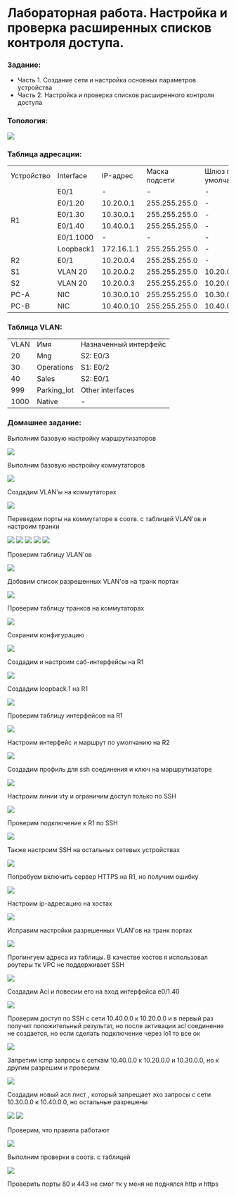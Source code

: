 #  Лабораторная работа. Настройка и проверка расширенных списков контроля доступа.


###  Задание:

+ Часть 1. Создание сети и настройка основных параметров устройства
+ Часть 2. Настройка и проверка списков расширенного контроля доступа



### Топология:

![](./imgs/tp.png)


### Таблица адресации:


<table>

<tr>
	<td>Устройство</td>
	<td>Interface</td>
	<td>IP-адрес</td>
	<td>Маска подсети</td>
	<td>Шлюз по умолчанию</td>
</tr>

<tr>
        <td rowspan="6">R1</td>
        <td>E0/1</td>
	  <td>-</td>
	  <td>-</td>
	  <td>-</td>
</tr>

<tr>
        <td>E0/1.20</td> 
	  <td>10.20.0.1</td>
	  <td>255.255.255.0</td>
	  <td>-</td>
</tr>

<tr>
        <td>E0/1.30</td> 
	  <td>10.30.0.1</td>
	  <td>255.255.255.0</td>
	  <td>-</td>
</tr>

<tr>
        <td>E0/1.40</td> 
	  <td>10.40.0.1</td>
	  <td>255.255.255.0</td>
	  <td>-</td>
</tr>

<tr>
        <td>E0/1.1000</td> 
	  <td>-</td>
	  <td>-</td>
	  <td>-</td>
</tr>

<tr>
        <td>Loopback1</td> 
	  <td>172.16.1.1</td>
	  <td>255.255.255.0</td>
	  <td>-</td>
</tr>

<tr>
        <td>R2</td>
        <td>E0/1</td>
	  <td>10.20.0.4</td>
	  <td>255.255.255.0</td>
	  <td>-</td>
</tr>

<tr>
        <td>S1</td>
        <td>VLAN 20</td>
	  <td>10.20.0.2</td>
	  <td>255.255.255.0</td>
	  <td>10.20.0.1</td>
</tr>

<tr>
        <td>S2</td>
        <td>VLAN 20</td>
	  <td>10.20.0.3</td>
	  <td>255.255.255.0</td>
	  <td>10.20.0.1</td>
</tr>


<tr>
        <td>PC-A</td>
        <td>NIC</td>
	  <td>10.30.0.10</td>
	  <td>255.255.255.0</td>
	  <td>10.30.0.1</td>
</tr>


<tr>
        <td>PC-B</td>
        <td>NIC</td>
	  <td>10.40.0.10</td>
	  <td>255.255.255.0</td>
	  <td>10.40.0.1</td>
</tr>


</table>


### Таблица VLAN: 

<table>

<tr>
	<td>VLAN</td>
	<td>Имя</td>
	<td>Назначенный интерфейс</td>
</tr>


<tr>
	<td>20</td>
	<td>Mng</td>
	<td>S2: E0/3</td>
</tr>

<tr>
	<td>30</td>
	<td>Operations</td>
	<td>S1: E0/2</td>
</tr>

<tr>
	<td>40</td>
	<td>Sales</td>
	<td>S2: E0/1</td>
</tr>


<tr>
	<td>999</td>
	<td>Parking_lot</td>
	<td>Other interfaces</td>
</tr>

<tr>
	<td>1000</td>
	<td>Native</td>
	<td>-</td>
</tr>


</table>


### Домашнее задание: 

Выполним базовую настройку маршрутизаторов

![](./imgs/1.png)


Выполним базовую настройку коммутаторов

![](./imgs/2.png)


Создадим VLAN'ы на коммутаторах

![](./imgs/3.png)


Переведем порты на коммутаторе в соотв. с таблицей VLAN'ов и настроим транки

![](./imgs/4.png)
![](./imgs/4.1.png)
![](./imgs/4.2.png)
![](./imgs/4.3.png)
![](./imgs/4.4.png)

Проверим таблицу VLAN'ов

![](./imgs/4.5.png)

Добавим список разрешенных VLAN'ов на транк портах

![](./imgs/5.png)

Проверим таблицу транков на коммутаторах

![](./imgs/5.1.png)

Сохраним конфигурацию

![](./imgs/5.2.png)

Создадим и настроим саб-интерфейсы на R1

![](./imgs/6.png)

Создадим loopback 1 на R1

![](./imgs/6.1.png)

Проверим таблицу интерфейсов на R1

![](./imgs/6.2.png)

Настроим интерфейс и маршрут по умолчанию на R2 

![](./imgs/6.3.png)

Создадим профиль для ssh соединения и ключ на маршрутизаторе

![](./imgs/7.png)

Настроим линии vty и ограничим доступ только по SSH

![](./imgs/7.1.png)

Проверим подключение к R1 по SSH

![](./imgs/7.2.png)

Также настроим SSH на остальных сетевых устройствах

![](./imgs/7.3.png)

Попробуем включить сервер HTTPS на R1, но получим ошибку

![](./imgs/8.png)

Настроим ip-адресацию на хостах

![](./imgs/9.png)

Исправим настройки разрешенных VLAN'ов на транк портах

![](./imgs/10.png)

Пропингуем адреса из таблицы. В качестве хостов я использовал роутеры тк VPC  не поддерживает SSH

![](./imgs/11.png)

Создадим Acl и повесим его на вход интерфейса e0/1.40

![](./imgs/12.png)

Проверим доступ по SSH с сети 10.40.0.0 к 10.20.0.0 и в первый раз получит положительный результат, но после активации acl соединение не создается, но если сделать подключение через lo1 то все ок

![](./imgs/13.png)

Запретим icmp запросы с сеткам 10.40.0.0 к 10.20.0.0 и 10.30.0.0, но к другим разрешим и проверим

![](./imgs/14.png)

Создадим новый асл лист , который запрещает эхо запросы с сети 10.30.0.0 к 10.40.0.0, но остальные разрешены

![](./imgs/15.png)
![](./imgs/15.1.png)

Проверим, что правила работают

![](./imgs/15.2.png)

Выполним проверки в соотв. с таблицей 

![](./imgs/16.png)

Проверить порты 80 и 443 не смог тк у меня не поднялся http и https